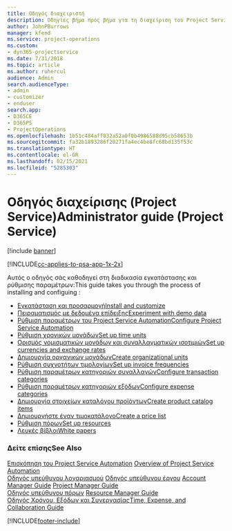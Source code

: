 ```yaml
---
title: Οδηγός διαχειριστή
description: Οδηγίες βήμα προς βήμα για τη διαχείριση του Project Service
author: JohnPBurrows
manager: kfend
ms.service: project-operations
ms.custom:
- dyn365-projectservice
ms.date: 7/31/2018
ms.topic: article
ms.author: ruhercul
audience: Admin
search.audienceType:
- admin
- customizer
- enduser
search.app:
- D365CE
- D365PS
- ProjectOperations
ms.openlocfilehash: 1b51c484aff032a52a0f0b4986588d95cb58653b
ms.sourcegitcommit: fa32b1893286f20271fa4ec4be8fc68bd135f53c
ms.translationtype: HT
ms.contentlocale: el-GR
ms.lasthandoff: 02/15/2021
ms.locfileid: "5285303"
---
```

# <a name="administrator-guide-project-service"></a><span data-ttu-id="b1fd6-103">Οδηγός διαχείρισης (Project Service)</span><span class="sxs-lookup"><span data-stu-id="b1fd6-103">Administrator guide (Project Service)</span></span>

[!include [banner](../includes/psa-now-project-operations.md)]

[!INCLUDE[cc-applies-to-psa-app-1x-2x](../includes/cc-applies-to-psa-app-1x-2x.md)]

<span data-ttu-id="b1fd6-104">Αυτός ο οδηγός σάς καθοδηγεί στη διαδικασία εγκατάστασης και ρύθμισης παραμέτρων:</span><span class="sxs-lookup"><span data-stu-id="b1fd6-104">This guide takes you through the process of installing and configuing :</span></span>  
  
- [<span data-ttu-id="b1fd6-105">Εγκατάσταση και προσαρμογή</span><span class="sxs-lookup"><span data-stu-id="b1fd6-105">Install and customize</span></span>](install-customize.md)
- [<span data-ttu-id="b1fd6-106">Πειραματισμός με δεδομένα επίδειξης</span><span class="sxs-lookup"><span data-stu-id="b1fd6-106">Experiment with demo data</span></span>](use-demo-data.md)
- [<span data-ttu-id="b1fd6-107">Ρύθμιση παραμέτρων του Project Service Automation</span><span class="sxs-lookup"><span data-stu-id="b1fd6-107">Configure Project Service Automation</span></span>](configure.md)
- [<span data-ttu-id="b1fd6-108">Ρύθμιση χρονικών μονάδων</span><span class="sxs-lookup"><span data-stu-id="b1fd6-108">Set up time units</span></span>](set-up-time-units.md)
- [<span data-ttu-id="b1fd6-109">Ορισμός νομισματικών μονάδων και συναλλαγματικών ισοτιμιών</span><span class="sxs-lookup"><span data-stu-id="b1fd6-109">Set up currencies and exchange rates</span></span>](set-up-currencies-exchange-rates.md)
- [<span data-ttu-id="b1fd6-110">Δημιουργία οργανικών μονάδων</span><span class="sxs-lookup"><span data-stu-id="b1fd6-110">Create organizational units</span></span>](create-organizational-units.md)
- [<span data-ttu-id="b1fd6-111">Ρύθμιση συχνοτήτων τιμολογίων</span><span class="sxs-lookup"><span data-stu-id="b1fd6-111">Set up invoice frequencies</span></span>](set-up-invoice-frequencies.md)
- [<span data-ttu-id="b1fd6-112">Ρύθμιση παραμέτρων κατηγοριών συναλλαγών</span><span class="sxs-lookup"><span data-stu-id="b1fd6-112">Configure transaction categories</span></span>](configure-transaction-categories.md)
- [<span data-ttu-id="b1fd6-113">Ρύθμιση παραμέτρων κατηγοριών εξόδων</span><span class="sxs-lookup"><span data-stu-id="b1fd6-113">Configure expense categories</span></span>](configure-expense-categories.md)
- [<span data-ttu-id="b1fd6-114">Δημιουργία στοιχείων καταλόγου προϊόντων</span><span class="sxs-lookup"><span data-stu-id="b1fd6-114">Create product catalog items</span></span>](create-product-catalog-items.md)
- [<span data-ttu-id="b1fd6-115">Δημιουργήστε έναν τιμοκατάλογο</span><span class="sxs-lookup"><span data-stu-id="b1fd6-115">Create a price list</span></span>](create-price-list.md)
- [<span data-ttu-id="b1fd6-116">Ρύθμιση πόρων</span><span class="sxs-lookup"><span data-stu-id="b1fd6-116">Set up resources</span></span>](set-up-resources.md)
- [<span data-ttu-id="b1fd6-117">Λευκές βίβλοι</span><span class="sxs-lookup"><span data-stu-id="b1fd6-117">White papers</span></span>](white-papers.md)
  
### <a name="see-also"></a><span data-ttu-id="b1fd6-118">Δείτε επίσης</span><span class="sxs-lookup"><span data-stu-id="b1fd6-118">See Also</span></span>  
 <span data-ttu-id="b1fd6-119">[Επισκόπηση του Project Service Automation](../psa/overview.md)  </span><span class="sxs-lookup"><span data-stu-id="b1fd6-119">[Overview of Project Service Automation](../psa/overview.md)  </span></span>  
 <span data-ttu-id="b1fd6-120">[Οδηγός υπεύθυνου λογαριασμού](../psa/account-manager-guide.md) [Οδηγός υπεύθυνου έργου](../psa/project-manager-guide.md) </span><span class="sxs-lookup"><span data-stu-id="b1fd6-120">[Account Manager Guide](../psa/account-manager-guide.md) [Project Manager Guide](../psa/project-manager-guide.md) </span></span>  
 <span data-ttu-id="b1fd6-121">[Οδηγός υπεύθυνου πόρων](../psa/resource-manager-guide.md) </span><span class="sxs-lookup"><span data-stu-id="b1fd6-121">[Resource Manager Guide](../psa/resource-manager-guide.md) </span></span>  
 [<span data-ttu-id="b1fd6-122">Οδηγός Χρόνου, Εξόδων και Συνεργασίας</span><span class="sxs-lookup"><span data-stu-id="b1fd6-122">Time, Expense, and Collaboration Guide</span></span>](../psa/time-expense-collaboration-guide.md)


[!INCLUDE[footer-include](../includes/footer-banner.md)]